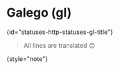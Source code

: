 # Galego (gl)
{id="statuses-http-statuses-gl-title"}

> All lines are translated 😊
>
{style="note"}
